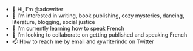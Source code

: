 - 👋 Hi, I’m @adcwriter
- 👀 I’m interested in writing, book publishing, cozy mysteries, dancing, literature, blogging, social justice
- 🌱 I’m currently learning how to speak French
- 💞️ I’m looking to collaborate on getting published and speaking French
- 📫 How to reach me by email and @writerindc on Twitter

<!---
adcwriter/adcwriter is a ✨ special ✨ repository because its `README.md` (this file) appears on your GitHub profile.
You can click the Preview link to take a look at your changes.
--->
